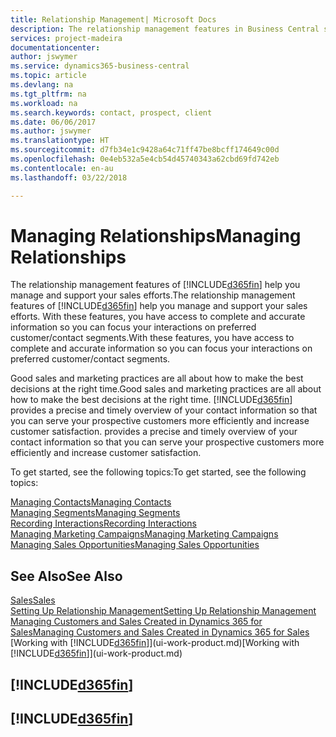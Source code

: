 ```yaml
---
title: Relationship Management| Microsoft Docs
description: The relationship management features in Business Central support your sales efforts and let you access information about contacts and prospects so you can serve customers efficiently.
services: project-madeira
documentationcenter: 
author: jswymer
ms.service: dynamics365-business-central
ms.topic: article
ms.devlang: na
ms.tgt_pltfrm: na
ms.workload: na
ms.search.keywords: contact, prospect, client
ms.date: 06/06/2017
ms.author: jswymer
ms.translationtype: HT
ms.sourcegitcommit: d7fb34e1c9428a64c71ff47be8bcff174649c00d
ms.openlocfilehash: 0e4eb532a5e4cb54d45740343a62cbd69fd742eb
ms.contentlocale: en-au
ms.lasthandoff: 03/22/2018

---
```

# <a name="managing-relationships"></a><span data-ttu-id="554b2-103">Managing Relationships</span><span class="sxs-lookup"><span data-stu-id="554b2-103">Managing Relationships</span></span>
<span data-ttu-id="554b2-104">The relationship management features of [!INCLUDE[d365fin](includes/d365fin_md.md)] help you manage and support your sales efforts.</span><span class="sxs-lookup"><span data-stu-id="554b2-104">The relationship management features of [!INCLUDE[d365fin](includes/d365fin_md.md)] help you manage and support your sales efforts.</span></span> <span data-ttu-id="554b2-105">With these features, you have access to complete and accurate information so you can focus your interactions on preferred customer/contact segments.</span><span class="sxs-lookup"><span data-stu-id="554b2-105">With these features, you have access to complete and accurate information so you can focus your interactions on preferred customer/contact segments.</span></span>

<span data-ttu-id="554b2-106">Good sales and marketing practices are all about how to make the best decisions at the right time.</span><span class="sxs-lookup"><span data-stu-id="554b2-106">Good sales and marketing practices are all about how to make the best decisions at the right time.</span></span> [!INCLUDE[d365fin](includes/d365fin_md.md)]<span data-ttu-id="554b2-107"> provides a precise and timely overview of your contact information so that you can serve your prospective customers more efficiently and increase customer satisfaction.</span><span class="sxs-lookup"><span data-stu-id="554b2-107"> provides a precise and timely overview of your contact information so that you can serve your prospective customers more efficiently and increase customer satisfaction.</span></span>

<span data-ttu-id="554b2-108">To get started, see the following topics:</span><span class="sxs-lookup"><span data-stu-id="554b2-108">To get started, see the following topics:</span></span>

[<span data-ttu-id="554b2-109">Managing Contacts</span><span class="sxs-lookup"><span data-stu-id="554b2-109">Managing Contacts</span></span>](marketing-contacts.md)  
[<span data-ttu-id="554b2-110">Managing Segments</span><span class="sxs-lookup"><span data-stu-id="554b2-110">Managing Segments</span></span>](marketing-segments.md)  
[<span data-ttu-id="554b2-111">Recording Interactions</span><span class="sxs-lookup"><span data-stu-id="554b2-111">Recording Interactions</span></span>](marketing-interactions.md)  
[<span data-ttu-id="554b2-112">Managing Marketing Campaigns</span><span class="sxs-lookup"><span data-stu-id="554b2-112">Managing Marketing Campaigns</span></span>](marketing-campaigns.md)  
[<span data-ttu-id="554b2-113">Managing Sales Opportunities</span><span class="sxs-lookup"><span data-stu-id="554b2-113">Managing Sales Opportunities</span></span>](marketing-manage-sales-opportunities.md)

## <a name="see-also"></a><span data-ttu-id="554b2-114">See Also</span><span class="sxs-lookup"><span data-stu-id="554b2-114">See Also</span></span>
[<span data-ttu-id="554b2-115">Sales</span><span class="sxs-lookup"><span data-stu-id="554b2-115">Sales</span></span>](sales-manage-sales.md)  
[<span data-ttu-id="554b2-116">Setting Up Relationship Management</span><span class="sxs-lookup"><span data-stu-id="554b2-116">Setting Up Relationship Management</span></span>](marketing-setup-marketing.md)  
[<span data-ttu-id="554b2-117">Managing Customers and Sales Created in Dynamics 365 for Sales</span><span class="sxs-lookup"><span data-stu-id="554b2-117">Managing Customers and Sales Created in Dynamics 365 for Sales</span></span>](marketing-integrate-dynamicscrm.md)  
<span data-ttu-id="554b2-118">[Working with [!INCLUDE[d365fin](includes/d365fin_md.md)]](ui-work-product.md)</span><span class="sxs-lookup"><span data-stu-id="554b2-118">[Working with [!INCLUDE[d365fin](includes/d365fin_md.md)]](ui-work-product.md)</span></span>  

## [!INCLUDE[d365fin](includes/free_trial_md.md)]  
## [!INCLUDE[d365fin](includes/training_link_md.md)]

